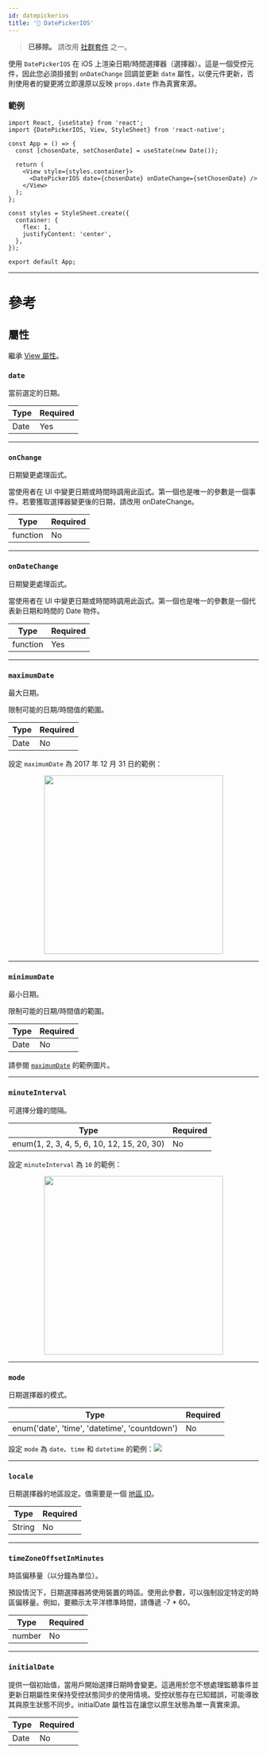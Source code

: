 ```yaml
---
id: datepickerios
title: '🚧 DatePickerIOS'
---
```


> **已移除。** 請改用 [社群套件](https://reactnative.directory/?search=datepicker) 之一。

使用 `DatePickerIOS` 在 iOS 上渲染日期/時間選擇器（選擇器）。這是一個受控元件，因此您必須掛接到 `onDateChange` 回調並更新 `date` 屬性，以便元件更新，否則使用者的變更將立即還原以反映 `props.date` 作為真實來源。

### 範例

```SnackPlayer name=DatePickerIOS&supportedPlatforms=ios&disableLinting=true
import React, {useState} from 'react';
import {DatePickerIOS, View, StyleSheet} from 'react-native';

const App = () => {
  const [chosenDate, setChosenDate] = useState(new Date());

  return (
    <View style={styles.container}>
      <DatePickerIOS date={chosenDate} onDateChange={setChosenDate} />
    </View>
  );
};

const styles = StyleSheet.create({
  container: {
    flex: 1,
    justifyContent: 'center',
  },
});

export default App;
```

---

# 參考

## 屬性

繼承 [View 屬性](view.md#props)。

### `date`

當前選定的日期。

| Type | Required |
| ---- | -------- |
| Date | Yes      |

---

### `onChange`

日期變更處理函式。

當使用者在 UI 中變更日期或時間時調用此函式。第一個也是唯一的參數是一個事件。若要獲取選擇器變更後的日期，請改用 onDateChange。

| Type     | Required |
| -------- | -------- |
| function | No       |

---

### `onDateChange`

日期變更處理函式。

當使用者在 UI 中變更日期或時間時調用此函式。第一個也是唯一的參數是一個代表新日期和時間的 Date 物件。

| Type     | Required |
| -------- | -------- |
| function | Yes      |

---

### `maximumDate`

最大日期。

限制可能的日期/時間值的範圍。

| Type | Required |
| ---- | -------- |
| Date | No       |

設定 `maximumDate` 為 2017 年 12 月 31 日的範例：

<center><img src="/docs/assets/DatePickerIOS/maximumDate.gif" width="360"></img></center>

---

### `minimumDate`

最小日期。

限制可能的日期/時間值的範圍。

| Type | Required |
| ---- | -------- |
| Date | No       |

請參閱 [`maximumDate`](#maximumdate) 的範例圖片。

---

### `minuteInterval`

可選擇分鐘的間隔。

| Type                                       | Required |
| ------------------------------------------ | -------- |
| enum(1, 2, 3, 4, 5, 6, 10, 12, 15, 20, 30) | No       |

設定 `minuteInterval` 為 `10` 的範例：

<center><img src="/docs/assets/DatePickerIOS/minuteInterval.png" width="360"></img></center>

---

### `mode`

日期選擇器的模式。

| Type                                          | Required |
| --------------------------------------------- | -------- |
| enum('date', 'time', 'datetime', 'countdown') | No       |

設定 `mode` 為 `date`、`time` 和 `datetime` 的範例：![](/docs/assets/DatePickerIOS/mode.png)

---

### `locale`

日期選擇器的地區設定。值需要是一個 [地區 ID](https://developer.apple.com/library/content/documentation/MacOSX/Conceptual/BPInternational/LanguageandLocaleIDs/LanguageandLocaleIDs.html)。

| Type   | Required |
| ------ | -------- |
| String | No       |

---

### `timeZoneOffsetInMinutes`

時區偏移量（以分鐘為單位）。

預設情況下，日期選擇器將使用裝置的時區。使用此參數，可以強制設定特定的時區偏移量。例如，要顯示太平洋標準時間，請傳遞 -7 * 60。

| Type   | Required |
| ------ | -------- |
| number | No       |

---

### `initialDate`

提供一個初始值，當用戶開始選擇日期時會變更。這適用於您不想處理監聽事件並更新日期屬性來保持受控狀態同步的使用情境。受控狀態存在已知錯誤，可能導致其與原生狀態不同步。initialDate 屬性旨在讓您以原生狀態為單一真實來源。

| Type | Required |
| ---- | -------- |
| Date | No       |